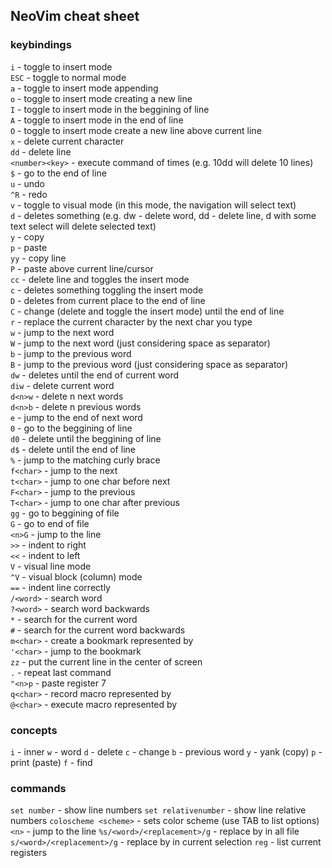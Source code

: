 ## NeoVim cheat sheet

### keybindings

`i` - toggle to insert mode  
`ESC` - toggle to normal mode  
`a` - toggle to insert mode appending  
`o` - toggle to insert mode creating a new line  
`I` - toggle to insert mode in the beggining of line  
`A` - toggle to insert mode in the end of line  
`O` - toggle to insert mode create a new line above current line  
`x` - delete current character  
`dd` - delete line  
`<number><key>` - execute command <key> <number> of times (e.g. 10dd will delete 10 lines)  
`$` - go to the end of line  
`u` - undo  
`^R` - redo  
`v` - toggle to visual mode (in this mode, the navigation will select text)  
`d` - deletes something (e.g. dw - delete word, dd - delete line, d with some text select will delete selected text)  
`y` - copy  
`p` - paste  
`yy` - copy line  
`P` - paste above current line/cursor  
`cc` - delete line and toggles the insert mode  
`c` - deletes something toggling the insert mode  
`D` - deletes from current place to the end of line  
`C` - change (delete and toggle the insert mode) until the end of line  
`r` - replace the current character by the next char you type  
`w` - jump to the next word  
`W` - jump to the next word (just considering space as separator)  
`b` - jump to the previous word  
`B` - jump to the previous word (just considering space as separator)  
`dw` - deletes until the end of current word  
`diw` - delete current word  
`d<n>w` - delete n next words  
`d<n>b` - delete n previous words  
`e` - jump to the end of next word  
`0` - go to the beggining of line  
`d0` - delete until the beggining of line  
`d$` - delete until the end of line  
`%` - jump to the matching curly brace  
`f<char>` - jump to the next <char>  
`t<char>` - jump to one char before next <char>  
`F<char>` - jump to the previous <char>  
`T<char>` - jump to one char after previous <char>  
`gg` - go to beggining of file  
`G` - go to end of file  
`<n>G` - jump to the <n> line  
`>>` - indent to right  
`<<` - indent to left  
`V` - visual line mode  
`^V` - visual block (column) mode  
`==` - indent line correctly  
`/<word>` - search word  
`?<word>` - search word backwards  
`*` - search for the current word  
`#` - search for the current word backwards  
`m<char>` - create a bookmark represented by <char>  
`'<char>` - jump to the <char> bookmark  
`zz` - put the current line in the center of screen  
`.` - repeat last command  
`"<n>p` - paste register 7  
`q<char>` - record macro represented by <char>  
`@<char>` - execute macro represented by <char>  

### concepts

`i` - inner
`w` - word
`d` - delete
`c` - change
`b` - previous word
`y` - yank (copy)
`p` - print (paste)
`f` - find

### commands

`set number` - show line numbers
`set relativenumber` - show line relative numbers
`coloscheme <scheme>` - sets color scheme (use TAB to list options)
`<n>` - jump to the <n> line
`%s/<word>/<replacement>/g` - replace <word> by <replacement> in all file
`s/<word>/<replacement>/g` - replace <word> by <replacement> in current selection
`reg` - list current registers

